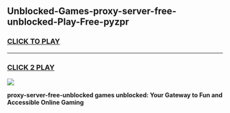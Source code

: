 
## Unblocked-Games-proxy-server-free-unblocked-Play-Free-pyzpr
<h3>
<a href="https://premium76.site?title=proxy-server-free-unblocked&ref=23A">CLICK TO PLAY</a></h3>
<hr>

<h3>
<a href="https://premium76.site?title=proxy-server-free-unblocked&ref=23A">CLICK 2 PLAY</a>
  
</h3>

<a href="https://premium76.site?title=proxy-server-free-unblocked&ref=23A"><img src="https://clearcache.store/games.png"></a>


**proxy-server-free-unblocked games unblocked: Your Gateway to Fun and Accessible Online Gaming**
